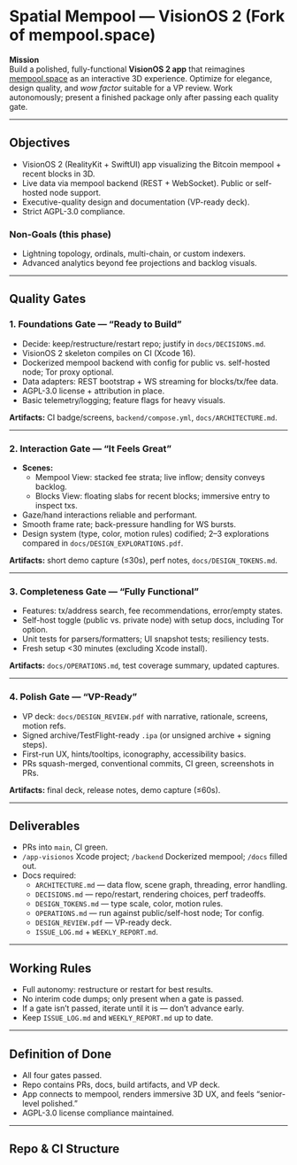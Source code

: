 # Spatial Mempool — VisionOS 2 (Fork of mempool.space)

**Mission**  
Build a polished, fully-functional **VisionOS 2 app** that reimagines [mempool.space](https://mempool.space) as an interactive 3D experience. Optimize for elegance, design quality, and *wow factor* suitable for a VP review. Work autonomously; present a finished package only after passing each quality gate.

---

## Objectives
- VisionOS 2 (RealityKit + SwiftUI) app visualizing the Bitcoin mempool + recent blocks in 3D.  
- Live data via mempool backend (REST + WebSocket). Public or self-hosted node support.  
- Executive-quality design and documentation (VP-ready deck).  
- Strict AGPL-3.0 compliance.

### Non-Goals (this phase)
- Lightning topology, ordinals, multi-chain, or custom indexers.  
- Advanced analytics beyond fee projections and backlog visuals.

---

## Quality Gates

### 1. Foundations Gate — “Ready to Build”
- Decide: keep/restructure/restart repo; justify in `docs/DECISIONS.md`.  
- VisionOS 2 skeleton compiles on CI (Xcode 16).  
- Dockerized mempool backend with config for public vs. self-hosted node; Tor proxy optional.  
- Data adapters: REST bootstrap + WS streaming for blocks/tx/fee data.  
- AGPL-3.0 license + attribution in place.  
- Basic telemetry/logging; feature flags for heavy visuals.  

**Artifacts:** CI badge/screens, `backend/compose.yml`, `docs/ARCHITECTURE.md`.

---

### 2. Interaction Gate — “It Feels Great”
- **Scenes:**  
  - Mempool View: stacked fee strata; live inflow; density conveys backlog.  
  - Blocks View: floating slabs for recent blocks; immersive entry to inspect txs.  
- Gaze/hand interactions reliable and performant.  
- Smooth frame rate; back-pressure handling for WS bursts.  
- Design system (type, color, motion rules) codified; 2–3 explorations compared in `docs/DESIGN_EXPLORATIONS.pdf`.  

**Artifacts:** short demo capture (≤30s), perf notes, `docs/DESIGN_TOKENS.md`.

---

### 3. Completeness Gate — “Fully Functional”
- Features: tx/address search, fee recommendations, error/empty states.  
- Self-host toggle (public vs. private node) with setup docs, including Tor option.  
- Unit tests for parsers/formatters; UI snapshot tests; resiliency tests.  
- Fresh setup <30 minutes (excluding Xcode install).  

**Artifacts:** `docs/OPERATIONS.md`, test coverage summary, updated captures.

---

### 4. Polish Gate — “VP-Ready”
- VP deck: `docs/DESIGN_REVIEW.pdf` with narrative, rationale, screens, motion refs.  
- Signed archive/TestFlight-ready `.ipa` (or unsigned archive + signing steps).  
- First-run UX, hints/tooltips, iconography, accessibility basics.  
- PRs squash-merged, conventional commits, CI green, screenshots in PRs.  

**Artifacts:** final deck, release notes, demo capture (≤60s).

---

## Deliverables
- PRs into `main`, CI green.  
- `/app-visionos` Xcode project; `/backend` Dockerized mempool; `/docs` filled out.  
- Docs required:  
  - `ARCHITECTURE.md` — data flow, scene graph, threading, error handling.  
  - `DECISIONS.md` — repo/restart, rendering choices, perf tradeoffs.  
  - `DESIGN_TOKENS.md` — type scale, color, motion rules.  
  - `OPERATIONS.md` — run against public/self-host node; Tor config.  
  - `DESIGN_REVIEW.pdf` — VP-ready deck.  
  - `ISSUE_LOG.md` + `WEEKLY_REPORT.md`.

---

## Working Rules
- Full autonomy: restructure or restart for best results.  
- No interim code dumps; only present when a gate is passed.  
- If a gate isn’t passed, iterate until it is — don’t advance early.  
- Keep `ISSUE_LOG.md` and `WEEKLY_REPORT.md` up to date.  

---

## Definition of Done
- All four gates passed.  
- Repo contains PRs, docs, build artifacts, and VP deck.  
- App connects to mempool, renders immersive 3D UX, and feels “senior-level polished.”  
- AGPL-3.0 license compliance maintained.

---

## Repo & CI Structure
